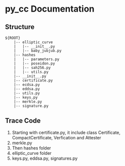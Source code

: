 # py_cc Documentation

## Structure
```
${ROOT}
    |-- elliptic_curve
    |   |-- __init__.py
    |   |-- baby_jubjub.py
    |-- hashes
    |   |-- parameters.py
    |   |-- poseidon.py
    |   |-- sah256.py
    |   |-- utils.py
    |-- __init__.py
    |-- certificate.py
    |-- ecdsa.py
    |-- eddsa.py
    |-- utils.py
    |-- keys.py
    |-- merkle.py
    |-- signature.py
```

## Trace Code
1. Starting with certificate.py, it include class Certificate, CompactCertificate, Verfication and Attester
2. merkle.py
3. Then hashes folder
4. elliptic_curve folder
5. keys.py, eddsa.py, signatures.py